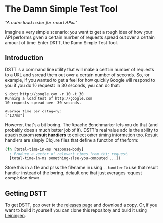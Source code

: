 # The Damn Simple Test Tool

*"A naive load tester for smart APIs."*

Imagine a very simple scenario: you want to get a rough idea of how your API performs given a
certain number of requests spread out over a certain amount of time. Enter DSTT, the Damn Simple
Test Tool.

## Introduction

DSTT is a command line utility that will make a certain number of requests to a URL and spread them
out over a certain number of seconds. So, for example, if you wanted to get a feel for how quickly
Google will respond to you if you do 10 requests in 30 seconds, you can do that:

```
$ dstt http://google.com -r 10 -t 30
Running a load test of http://google.com
10 requests spread over 30 seconds.

Average time per category:
["137ms"]
```

However, that's a bit boring. The Apache Benchmarker lets you do that (and probably does a much
better job of it). DSTT's real value add is the ability to attach custom **result handlers** to
collect other timing information too. Result handlers are simply Clojure files that define a
function of the form:

```clojure
(fn [total-time-in-ms response-body]
  ; Produce a vector of relevant times from this request.
  [total-time-in-ms something-else-you-computed ...])
```

Store this in a file and pass the filename in using `--handler` to use that result handler instead
of the boring, default one that just averages request completion times.

## Getting DSTT

To get DSTT, pop over to the [releases page](https://github.com/farmdawgnation/dstt/releases) and
download a copy. Or, if you want to build it yourself you can clone this repository and build it
using [Leiningen](http://leiningen.org).
